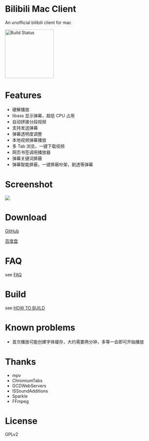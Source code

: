 # Bilibili Mac Client

An unofficial bilibili client for mac

<img src="https://app.ship.io/jobs/LajSkdYLuE7THK7n/build_status.png" style="width:160px" alt="Build Status">

# Features
- 硬解播放
- libass 显示弹幕，超低 CPU 占用
- 自动拼接分段视频
- 支持发送弹幕
- 弹幕透明度调整
- 本地视频弹幕播放
- 多 Tab 浏览，一键下载视频
- 网页书签调用播放器
- 弹幕关键词屏蔽
- 弹幕智能屏蔽，一键屏蔽吵架，剧透等弹幕

# Screenshot

![](http://ww2.sinaimg.cn/large/a74f330bjw1eqq21b23c7j21740npqbp.jpg)

# Download

[GitHub](https://github.com/typcn/bilibili-mac-client/releases)

[百度盘](http://pan.baidu.com/s/1eQvSx6i)


# FAQ

see [FAQ](http://cdn2.eqoe.cn/files/bilibili/faq.html?v=3)

# Build

see [HOW TO BUILD](https://github.com/typcn/bilibili-mac-client/blob/master/HOW_TO_BUILD.md)

# Known problems

- 首次播放可能创建字体缓存，大约需要两分钟，多等一会即可开始播放


# Thanks

- mpv
- ChromiumTabs
- GCDWebServers
- ISSoundAdditions
- Sparkle
- FFmpeg

# License

GPLv2


